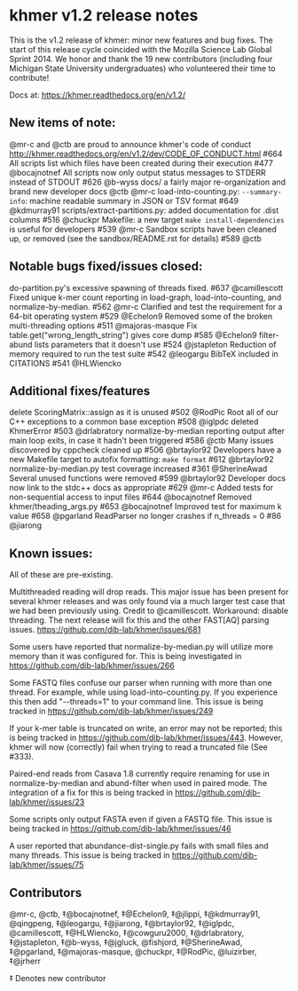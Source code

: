 <!--
   This file is part of khmer, https://github.com/dib-lab/khmer/, and is
   Copyright (C) 2014 Michigan State University
   It is licensed under the three-clause BSD license; see LICENSE.
   Contact: khmer-project@idyll.org

   Redistribution and use in source and binary forms, with or without
   modification, are permitted provided that the following conditions are
   met:

    * Redistributions of source code must retain the above copyright
      notice, this list of conditions and the following disclaimer.

    * Redistributions in binary form must reproduce the above
      copyright notice, this list of conditions and the following
      disclaimer in the documentation and/or other materials provided
      with the distribution.

    * Neither the name of the Michigan State University nor the names
      of its contributors may be used to endorse or promote products
      derived from this software without specific prior written
      permission.

   THIS SOFTWARE IS PROVIDED BY THE COPYRIGHT HOLDERS AND CONTRIBUTORS
   "AS IS" AND ANY EXPRESS OR IMPLIED WARRANTIES, INCLUDING, BUT NOT
   LIMITED TO, THE IMPLIED WARRANTIES OF MERCHANTABILITY AND FITNESS FOR
   A PARTICULAR PURPOSE ARE DISCLAIMED. IN NO EVENT SHALL THE COPYRIGHT
   HOLDER OR CONTRIBUTORS BE LIABLE FOR ANY DIRECT, INDIRECT, INCIDENTAL,
   SPECIAL, EXEMPLARY, OR CONSEQUENTIAL DAMAGES (INCLUDING, BUT NOT
   LIMITED TO, PROCUREMENT OF SUBSTITUTE GOODS OR SERVICES; LOSS OF USE,
   DATA, OR PROFITS; OR BUSINESS INTERRUPTION) HOWEVER CAUSED AND ON ANY
   THEORY OF LIABILITY, WHETHER IN CONTRACT, STRICT LIABILITY, OR TORT
   (INCLUDING NEGLIGENCE OR OTHERWISE) ARISING IN ANY WAY OUT OF THE USE
   OF THIS SOFTWARE, EVEN IF ADVISED OF THE POSSIBILITY OF SUCH DAMAGE.

   Contact: khmer-project@idyll.org
-->

# khmer v1.2 release notes

This is the v1.2 release of khmer: minor new features and bug fixes. The start
of this release cycle coincided with the Mozilla Science Lab Global Sprint
2014. We honor and thank the 19 new contributors (including four Michigan State
University undergraduates) who volunteered their time to contribute!

Docs at: https://khmer.readthedocs.org/en/v1.2/

## New items of note:

@mr-c and @ctb are proud to announce khmer's code of conduct
http://khmer.readthedocs.org/en/v1.2/dev/CODE_OF_CONDUCT.html #664
All scripts list which files have been created during their execution #477
@bocajnotnef
All scripts now only output status messages to STDERR instead of STDOUT #626
@b-wyss
docs/ a fairly major re-organization and brand new developer docs @ctb @mr-c
load-into-counting.py: `--summary-info`: machine readable summary in JSON or
TSV format #649 @kdmurray91
scripts/extract-partitions.py: added documentation for <base>.dist columns #516
@chuckpr
Makefile: a new target `make install-dependencies` is useful for developers
#539 @mr-c
Sandbox scripts have been cleaned up, or removed (see the sandbox/README.rst
for details) #589 @ctb

## Notable bugs fixed/issues closed:
do-partition.py's excessive spawning of threads fixed. #637 @camillescott
Fixed unique k-mer count reporting in load-graph, load-into-counting, and
normalize-by-median. #562 @mr-c
Clarified and test the requirement for a 64-bit operating system #529 @Echelon9
Removed some of the broken multi-threading options #511 @majoras-masque
Fix table.get("wrong_length_string") gives core dump #585 @Echelon9
filter-abund lists parameters that it doesn't use #524 @jstapleton
Reduction of memory required to run the test suite #542 @leogargu
BibTeX included in CITATIONS #541 @HLWiencko

## Additional fixes/features
delete ScoringMatrix::assign as it is unused #502 @RodPic
Root all of our C++ exceptions to a common base exception #508 @iglpdc
deleted KhmerError #503 @drlabratory
normalize-by-median reporting output after main loop exits, in case it
hadn't been triggered #586 @ctb
Many issues discovered by cppcheck cleaned up #506 @brtaylor92
Developers have a new Makefile target to autofix formatting: `make format` #612
@brtaylor92
normalize-by-median.py test coverage increased #361 @SherineAwad
Several unused functions were removed #599 @brtaylor92
Developer docs now link to the stdc++ docs as appropriate #629 @mr-c
Added tests for non-sequential access to input files #644 @bocajnotnef
Removed khmer/theading_args.py #653 @bocajnotnef
Improved test for maximum k value #658 @pgarland
ReadParser no longer crashes if n_threads = 0 #86 @jiarong

## Known issues:

All of these are pre-existing.

Multithreaded reading will drop reads. This major issue has been present for
several khmer releases and was only found via a much larger test case that we
had been previously using. Credit to @camillescott. Workaround: disable
threading. The next release will fix this and the other FAST[AQ] parsing
issues. https://github.com/dib-lab/khmer/issues/681

Some users have reported that normalize-by-median.py will utilize more
memory than it was configured for. This is being investigated in
https://github.com/dib-lab/khmer/issues/266

Some FASTQ files confuse our parser when running with more than one thread.
For example, while using load-into-counting.py. If you experience this then
add "--threads=1" to your command line. This issue is being tracked in
https://github.com/dib-lab/khmer/issues/249

If your k-mer table is truncated on write, an error may not be reported; this
is being tracked in https://github.com/dib-lab/khmer/issues/443.
However, khmer will now (correctly) fail when trying to read a truncated file
(See #333).

Paired-end reads from Casava 1.8 currently require renaming for use in
normalize-by-median and abund-filter when used in paired mode. The
integration of a fix for this is being tracked in
https://github.com/dib-lab/khmer/issues/23

Some scripts only output FASTA even if given a FASTQ file. This issue
is being tracked in https://github.com/dib-lab/khmer/issues/46

A user reported that abundance-dist-single.py fails with small files and many
threads. This issue is being tracked in
https://github.com/dib-lab/khmer/issues/75

## Contributors

@mr-c, @ctb, ‡@bocajnotnef, ‡@Echelon9, ‡@jlippi, ‡@kdmurray91, @qingpeng,
‡@leogargu, ‡@jiarong, ‡@brtaylor92, ‡@iglpdc, @camillescott, ‡@HLWiencko,
‡@cowguru2000, ‡@drlabratory, ‡@jstapleton, ‡@b-wyss, ‡@jgluck, @fishjord,
‡@SherineAwad, ‡@pgarland, ‡@majoras-masque, @chuckpr, ‡@RodPic, @luizirber,
‡@jrherr

‡ Denotes new contributor
